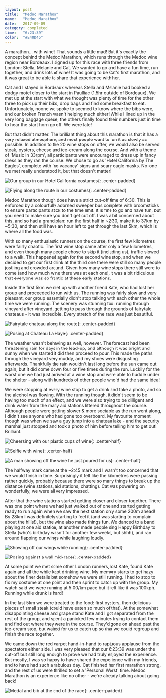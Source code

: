 ```yaml
---
layout: post
title:  "Medoc Marathon"
name:   "Medoc Marathon"
date:   2017-09-09
category: completed
time:   "6:23:39"
color:  "#E40D45"
---
```


A marathon... with wine? That sounds a little mad! But it's exactly the concept behind the Medoc Marathon, which runs through the Medoc wine region near Bordeaux. I signed up for this race with three friends from London: Stella, Melanie and Cat. We wanted to go and have a fun time, run together, and drink lots of wine! It was going to be Cat's first marathon, and it was great to be able to share that experience with her.

Cat and I stayed in Bordeaux whereas Stella and Melanie had booked a dodgy motel closer to the start in Paulliac (1.5hr outside of Bordeaux). We met up at the start with what we thought was plenty of time for the other three to pick up their bibs, drop bags and find some breakfast to eat. Unfortunately, noone we spoke to seemed to know where the bibs were, and our broken French wasn't helping much either! While I lined up in the very long baggage queue, the others finally found their numbers just in time to hear the start horn go off. We were late!

But that didn't matter. The brilliant thing about this marathon is that it has a very relaxed atmosphere, and most people want to run it as slowly as possible. In addition to the 20 wine stops on offer, we would also be served steak, oysters, cheese and ice-cream along the course. And with a theme of 'Music in 33rpm', all participants were encouraged to dress up in fancy dress as they ran the course. We chose to go as 'Hotel California by The Eagles', complete with 'no vacancy' signs and scary eagle masks. No-one we met really understood it, but that doesn't matter!

![Our group in our Hotel California costumes](images/medoc-costume.jpg){: .center-padded}

![Flying along the route in our costumes](images/medoc-flying.jpg){: .center-padded}

Medoc Marathon though does have a strict cut-off time of 6:30. This is enforced by a colourfully adorned sweeper bus complete with broomsticks to ensure participants stick to the time limit. It is fine to go and have fun, but you need to make sure you don't get cut off. I was a bit concerned about this, and so had a grand plan: run the first half in ~2:30, make it to 37km by ~5:30, and then still have an hour left to get through the last 5km, which is where all the food was.

With so many enthusiastic runners on the course, the first few kilometres were fairly chaotic. The first wine stop came after only a few kilometres, and even though many people chose to skip it (including us), traffic slowed to a walk. This happened again for the second wine stop, and when we decided to get our first drink at the third one there were still so many people jostling and crowded around. Given how many wine stops there still were to come (and how much wine there was at each one!, it was a bit ridiculous that everyone was so frantic at these early stations.

Inside the first 5km we met up with another friend Kate, who had lost her group and proceeded to run with us. The running was fairly slow and very pleasant, our group essentially didn't stop talking with each other the whole time we were running. The scenery was stunning too: running through vineyard after vineyard, getting to pass through the grounds of fairytale chateaus - it was incredible. Every stretch of the race was just beautiful.

![Fairytale chateau along the route](images/medoc-chateau.jpg){: .center-padded}

![Posing at Chateau La Haye](images/medoc-frame.jpg){: .center-padded}

The weather wasn't behaving as well, however. The forecast had been threatening rain for days in the lead-up, and although it was bright and sunny when we started it did then proceed to pour. This made the paths through the vineyard very muddy, and my shoes were disgusting afterwards. Thankfully the rain wouldn't last long before the sun came out again, but it did come down four or five times during the run. Luckily for the worst one we had just arrived at a wine stop and were able to huddle under the shelter - along with hundreds of other people who'd had the same idea!

We were stopping at every wine stop to get a drink and take a photo, and so the alcohol was flowing. With the running though, it didn't seem to be having too much of an effect, and we were also trying to be dilligent and drink water from the many aid stations littered throughout the course. Although people were getting slower & more sociable as the run went along, I didn't see anyone who had gone too overboard. My favourite moment though was when we saw a guy jump into a chateau lake - and the security marshal just stopped and took a photo of him before telling him to get out! Brilliant.

![Cheersing with our plastic cups of wine](images/medoc-cheers.jpg){: .center-half}

![Selfie with wine](images/medoc-wine.jpg){: .center-half}

![A man showing off the wine he just poured for us](images/medoc-wineman.jpg){: .center-half}

The halfway mark came at the ~2:45 mark and I wasn't too concerned that we would finish in time. Surprisingly it felt like the kilometres were passing rather quickly, probably because there were so many things to break up the distance (wine stations, aid stations, chatting). Cat was powering on wonderfully, we were all very impressed.

After that the wine stations started getting closer and closer together. There was one point where we had just walked out of one and started getting ready to run again when we saw the next station only some 200m ahead! By 28km I was definitely starting to feel it (and was starting to complain about the hills!), but the wine also made things fun. We danced to a band playing at one aid station, at another made people sing Happy Birthday to Stella (who's birthday wasn't for another few weeks, but shhh), and ran around flapping our wings while laughing loudly.

![Showing off our wings while running](images/medoc-wings.jpg){: .center-padded}

![Posing against a wall mid-race](images/medoc-pose.jpg){: .center-padded}

At some point we met some other London runners, lost Kate, found Kate again and all the while kept drinking wine. My memory starts to get hazy about the finer details but somehow we were still running. I had to stop to fix my costume at one point and then sprint to catch up with the group. My watch said we were running at 5:00/km pace but it felt like it was 100kph. Running while drunk is hard!

In the last 5km we were treated to the food: first oysters, then delicious pieces of small steak (could have eaten so much of that). At the somewhat disappointing cheese and grape stand Kate and I got separated from the rest of the group, and spent a panicked few minutes trying to contact them and find out where they were in the course. They'd gone on ahead past the ice-cream stop, but waited for us to catch up so that we could regroup and finish the race together.

We came down the red carpet hand-in-hand to raptuous applause from the spectators either side. I was very pleased that our 6:23:39 was under the cut-off but still long enough to prove we had truly enjoyed the experience. But mostly, I was so happy to have shared the experience with my friends, and to have had such a fabulous day. Cat finished her first marathon strong, and the rest of us were thrilled to set a 'Personal Worst' time. Medoc Marathon is an experience like no other - we're already talking about going back!

![Medal and bib at the end of the race](images/medoc-medal.jpg){: .center-padded}